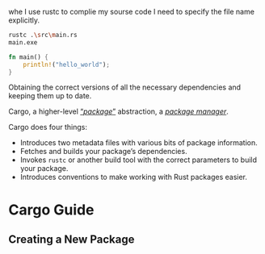 whe I use rustc to complie my sourse code I need to specify the file name explicitly.
```bash
rustc .\src\main.rs
main.exe
```

```rust
fn main() {
	println!("hello_world");
}
```

Obtaining the correct versions of all the necessary dependencies and keeping them up to date.

Cargo, a higher-level [“_package_”](https://doc.rust-lang.org/cargo/appendix/glossary.html#package "\"package\" (glossary entry)") abstraction, a [_package manager_](https://doc.rust-lang.org/cargo/appendix/glossary.html#package-manager "\"package manager\" (glossary entry)").

Cargo does four things:
- Introduces two metadata files with various bits of package information.
- Fetches and builds your package’s dependencies.
- Invokes `rustc` or another build tool with the correct parameters to build your package.
- Introduces conventions to make working with Rust packages easier.

# Cargo Guide
## Creating a New Package
